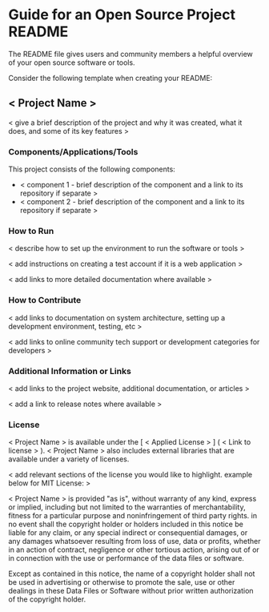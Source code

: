 # Guide for an Open Source Project README

The README file gives users and community members a helpful overview of your open source software or tools. 

Consider the following template when creating your README:

## < Project Name >

< give a brief description of the project and why it was created, what it does, and some of its key features >

### Components/Applications/Tools

This project consists of the following components:
- < component 1 - brief description of the component and a link to its repository if separate >
- < component 2 - brief description of the component and a link to its repository if separate >

### How to Run

< describe how to set up the environment to run the software or tools >

< add instructions on creating a test account if it is a web application >

< add links to more detailed documentation where available >

### How to Contribute

< add links to documentation on system architecture, setting up a development environment, testing, etc >

< add links to online community tech support or development categories for developers >

### Additional Information or Links

< add links to the project website, additional documentation, or articles >

< add a link to release notes where available >

### License

< Project Name > is available under the [ < Applied License > ] ( < Link to license > ). < Project Name > also includes external libraries that are available under a variety of licenses.

< add relevant sections of the license you would like to highlight. example below for MIT License: >

< Project Name > is provided "as is", without warranty of any kind, express or implied, including but not limited to the warranties of merchantability, fitness for a particular purpose and noninfringement of third party rights. in no event shall the copyright holder or holders included in this notice be liable for any claim, or any special indirect or consequential damages, or any damages whatsoever resulting from loss of use, data or profits, whether in an action of contract, negligence or other tortious action, arising out of or in connection with the use or performance of the data files or software.

Except as contained in this notice, the name of a copyright holder shall not be used in advertising or otherwise to promote the sale, use or other dealings in these Data Files or Software without prior written authorization of the copyright holder. 